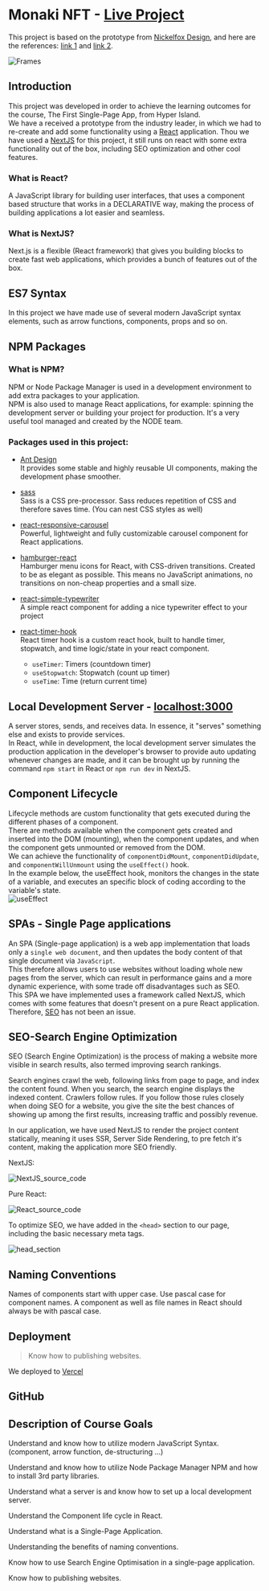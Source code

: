 # Monaki NFT - [Live Project](https://monakinft.vercel.app/)

This project is based on the prototype from [Nickelfox Design](https://www.figma.com/@nickelfox), and here are the references: [link 1](https://www.figma.com/community/file/1185470845735224187) and [link 2](https://www.figma.com/community/file/1176545097659272549).

![Frames](https://res.cloudinary.com/frank2021/image/upload/v1673965406/group8-imgery/Frames_ckq30q.png)

## Introduction

This project was developed in order to achieve the learning outcomes for the course, The First Single-Page App, from Hyper Island.\
 We have a received a prototype from the industry leader, in which we had to re-create and add some functionality using a [React](https://reactjs.org/) application. Thou we have used a [NextJS](https://nextjs.org/) for this project, it still runs on react with some extra functionality out of the box, including SEO optimization and other cool features.

### What is React?

A JavaScript library for building user interfaces, that uses a component based structure that works in a DECLARATIVE way, making the process of building applications a lot easier and seamless.

### What is NextJS?

Next.js is a flexible (React framework) that gives you building blocks to create fast web applications, which provides a bunch of features out of the box.

## ES7 Syntax

In this project we have made use of several modern JavaScript syntax elements, such as arrow functions, components, props and so on.

## NPM Packages

### What is NPM?

NPM or Node Package Manager is used in a development environment to add extra packages to your application.\
NPM is also used to manage React applications, for example: spinning the development server or building your project for production. It's a very useful tool managed and created by the NODE team.

### Packages used in this project:

- [Ant Design](https://ant.design/)\
  It provides some stable and highly reusable UI components, making the development phase smoother.

- [sass](https://sass-lang.com/)\
  Sass is a CSS pre-processor. Sass reduces repetition of CSS and therefore saves time. (You can nest CSS styles as well)

- [react-responsive-carousel](http://react-responsive-carousel.js.org/)\
  Powerful, lightweight and fully customizable carousel component for React applications.

- [hamburger-react](https://hamburger-react.netlify.app/)\
  Hamburger menu icons for React, with CSS-driven transitions. Created to be as elegant as possible. This means no JavaScript animations, no transitions on non-cheap properties and a small size.

- [react-simple-typewriter](https://react-simple-typewriter.vercel.app/?path=/story/introduction--page)\
  A simple react component for adding a nice typewriter effect to your project

- [react-timer-hook](https://github.com/amrlabib/react-timer-hook#readme)\
  React timer hook is a custom react hook, built to handle timer, stopwatch, and time logic/state in your react component.
  - `useTimer`: Timers (countdown timer)
  - `useStopwatch`: Stopwatch (count up timer)
  - `useTime`: Time (return current time)

## Local Development Server - [localhost:3000](http://localhost:3000/)

A server stores, sends, and receives data. In essence, it "serves" something else and exists to provide services.\
In React, while in development, the local development server simulates the production application in the developer's
browser to provide auto updating whenever changes are made, and it can be brought up by running the command `npm start` in React or `npm run dev` in NextJS.

## Component Lifecycle

Lifecycle methods are custom functionality that gets executed during the different phases of a component.\
 There are methods available when the component gets created and inserted into the DOM (mounting), when the component updates, and when the component gets unmounted or removed from the DOM.\
 We can achieve the functionality of `componentDidMount`, `componentDidUpdate`, and `componentWillUnmount` using the `useEffect()` hook. \
 In the example below, the useEffect hook, monitors the changes in the state of a variable, and executes an specific block of coding according to the variable's state.\
 ![useEffect](https://res.cloudinary.com/frank2021/image/upload/v1674036000/group8-imgery/useEffect_ok2jj9.png)

## SPAs - Single Page applications

An SPA (Single-page application) is a web app implementation that loads only a `single web document`, and then updates the body content of that single document via `JavaScript`.\
This therefore allows users to use websites without loading whole new pages from the server, which can result in performance gains and a more dynamic experience, with some trade off disadvantages such as SEO.\
This SPA we have implemented uses a framework called NextJS, which comes with some features that doesn't present on a pure React application. Therefore, [SEO](#seo-search-engine-optimization) has not been an issue.

## SEO-Search Engine Optimization

SEO (Search Engine Optimization) is the process of making a website more visible in search results, also termed improving search rankings.

Search engines crawl the web, following links from page to page, and index the content found. When you search, the search engine displays the indexed content. Crawlers follow rules. If you follow those rules closely when doing SEO for a website, you give the site the best chances of showing up among the first results, increasing traffic and possibly revenue.

In our application, we have used NextJS to render the project content statically, meaning it uses SSR, Server Side Rendering, to pre fetch it's content,
making the application more SEO friendly.

NextJS:

![NextJS_source_code](https://res.cloudinary.com/frank2021/image/upload/v1674038118/group8-imgery/next_source_t8zhtl.png)

Pure React:

![React_source_code](https://res.cloudinary.com/frank2021/image/upload/v1674038118/group8-imgery/react_source_jpriqd.png)

To optimize SEO, we have added in the `<head>` section to our page, including the basic necessary meta tags.

![head_section](https://res.cloudinary.com/frank2021/image/upload/v1674038793/group8-imgery/head_tags_d2k9jr.png)

## Naming Conventions

Names of components start with upper case. Use pascal case for component names. A component as well as file names in React should always be with pascal case.

## Deployment

> Know how to publishing websites.

We deployed to [Vercel](https://monakinft.vercel.app/)

## GitHub

## Description of Course Goals

Understand and know how to utilize modern JavaScript Syntax.
(component, arrow function, de-structuring ...)

Understand and know how to utilize Node Package Manager NPM and how to install 3rd party libraries.

Understand what a server is and know how to set up a local development server.

Understand the Component life cycle in React.

Understand what is a Single-Page Application.

Understanding the benefits of naming conventions.

Know how to use Search Engine Optimisation in a single-page application.

Know how to publishing websites.
